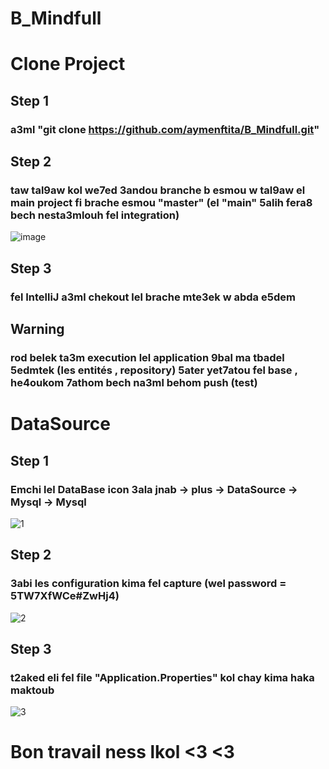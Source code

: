 # B_Mindfull

# Clone Project
## Step 1

### a3ml "git clone https://github.com/aymenftita/B_Mindfull.git" 

## Step 2

### taw tal9aw kol we7ed 3andou branche b esmou w tal9aw el main project fi brache esmou "master" (el "main" 5alih fera8 bech nesta3mlouh fel integration)

![image](https://github.com/user-attachments/assets/45362445-6fa3-4481-8e16-0b095c7a5aba)


## Step 3

### fel IntelliJ a3ml chekout lel brache mte3ek w abda e5dem

## Warning 

### rod belek ta3m execution lel application 9bal ma tbadel 5edmtek (les entités , repository) 5ater yet7atou fel base , he4oukom 7athom bech na3ml behom push (test)




# DataSource
## Step 1

### Emchi lel DataBase icon 3ala jnab -> plus -> DataSource -> Mysql -> Mysql

![1](https://github.com/user-attachments/assets/094da897-aec2-45f2-9075-576e98556f66)

## Step 2

### 3abi les configuration kima fel capture (wel password = 5TW7XfWCe#ZwHj4) 

![2](https://github.com/user-attachments/assets/e7df630a-6f13-418d-94e8-b4191af72827)

## Step 3

### t2aked eli fel file "Application.Properties" kol chay kima haka maktoub 

![3](https://github.com/user-attachments/assets/ab885192-aa4e-43af-b761-4a4c3e07c9ca)



# Bon travail ness lkol <3 <3

